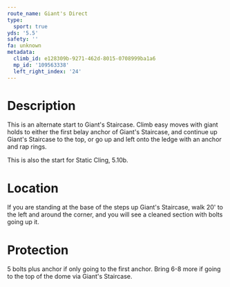 ```yaml
---
route_name: Giant's Direct
type:
  sport: true
yds: '5.5'
safety: ''
fa: unknown
metadata:
  climb_id: e128309b-9271-462d-8015-0708999ba1a6
  mp_id: '109563338'
  left_right_index: '24'
---
```

# Description
This is an alternate start to Giant's Staircase. Climb easy moves with giant holds to either the first belay anchor of Giant's Staircase, and continue up Giant's Staircase to the top, or go up and left onto the ledge with an anchor and rap rings.

This is also the start for Static Cling, 5.10b.

# Location
If you are standing at the base of the steps up Giant's Staircase, walk 20' to the left and around the corner, and you will see a cleaned section with bolts going up it.

# Protection
5 bolts plus anchor if only going to the first anchor. Bring 6-8 more if going to the top of the dome via Giant's Staircase.
